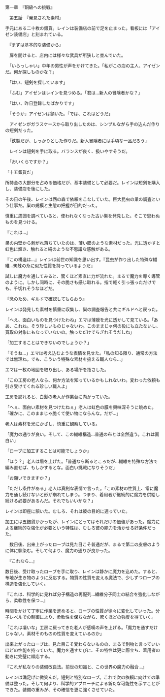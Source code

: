 第一章　『銅級への挑戦』

　第五話　『発見された素材』

手元にある二十枚の銀貨。レインは装備店の前で足を止まった。看板には「アイゼン装備店」と刻まれている。

　『まずは基本的な装備から』

　扉を開けると、店内には様々な武具が所狭しと並んでいた。

　「いらっしゃい」中年の男性が声をかけてきた。「私がこの店の主人、アイゼンだ。何か探しものかな？」

　「はい、短剣を探しています」

　「ふむ」アイゼンはレインを見つめる。「君は...新人の冒険者かな？」

　「はい、昨日登録したばかりです」

　「そうか」アイゼンは頷いた。「では、これはどうだ」

　アイゼンがガラスケースから取り出したのは、シンプルながら手の込んだ作りの短剣だった。

　「鉄製だが、しっかりとした作りだ。新人冒険者には手頃な一品だろう」

　レインは短剣を手に取る。バランスが良く、扱いやすそうだ。

　「おいくらですか？」

「十五銀貨だ」

所持金の大部分を占める価格だが、基本装備として必要だ。レインは短剣を購入し、装備店を後にした。

その日の午後、レインは西の森で依頼をこなしていた。巨大昆虫の巣の調査という仕事だ。巣の規模と生態の把握が目的だった。

慎重に周囲を調べていると、使われなくなった古い巣を発見した。そこで思わぬものを見つける。

『これは...』

巣の内壁から剥がれ落ちていたのは、薄い膜のような素材だった。光に透かすと虹色に輝き、触れると絹のような不思議な感触がある。

『この構造は...』レインは前世の知識を思い出す。『昆虫が作り出した特殊な繊維...蜘蛛の糸に似た性質を持っているようだ』

試しに魔力を通してみると、驚くほど素直に力が流れた。まるで魔力を導く導管のように。しかし同時に、その脆さも感じ取れる。指で軽く引っ張っただけでも、千切れそうなほどだ。

『念のため、ギルドで確認してもらおう』

レインは発見した素材を慎重に収集し、巣の調査報告と共にギルドへと戻った。

「へえ、面白いものを見つけたわね」エマは薄膜を光に透かして見ている。「ああ、これね。そう珍しいものじゃないわ。このままじゃ何の役にも立たないし、買取の対象にもなっていないの。触っただけでちぎれそうだしね」

「加工することはできないのでしょうか？」

「そうね...」エマは考え込むような表情を見せた。「私の知る限り、通常の方法では無理ね。でも、こういう特殊な素材を扱える職人なら...」

エマは一枚の地図を取り出し、ある場所を指さした。

「この工房の老人なら、何か方法を知っているかもしれないわ。変わった依頼も引き受けてくれる珍しい職人よ」

工房を訪れると、白髪の老人が作業台に向かっていた。

「へぇ、面白い素材を見つけたねぇ」老人は虹色の膜を興味深そうに眺めた。「確かに、このままじゃ脆くて使い物にならんな。だが...」

老人は素材を光にかざし、慎重に観察している。

「魔力の通りが良い。そして、この繊維構造...普通の布とは全然違う。これは面白い」

「ローブに加工することは可能でしょうか」

「ほう？」老人は眉を上げた。「普通なら断るところだが...繊維を特殊な方法で編み直せば、もしかするとな。面白い挑戦になりそうだ」

「お願いできますか？」

「ただし条件がある」老人は真剣な表情で言った。「この素材の性質上、常に魔力を通し続けないと形が崩れてしまう。つまり、着用者が継続的に魔力を供給し続ける必要があるんだ。それでもいいかな？」

レインは即座に頷いた。むしろ、それは彼の目的に適っていた。

加工には五銀貨かかったが、レインにとってはそれだけの価値があった。魔力による継続的な強化が必要という特性は、むしろ彼の能力を活かせる好条件だった。

　数日後、出来上がったローブは見た目こそ普通だが、まるで第二の皮膚のように体に馴染む。そして何より、魔力の通りが良かった。

　『これなら...』

数日後、受け取ったローブを手に取り、レインは静かに魔力を込めた。すると、布地が生き物のように反応する。物質の性質を変える魔法で、少しずつローブの構造を強化していく。

『これは、科学的に見れば分子構造の再配列...繊維分子同士の結合を強化しながら、柔軟性を保つ...』

時間をかけて丁寧に作業を進めると、ローブの性質が徐々に変化していった。分子レベルでの制御により、柔軟性を保ちながら、驚くほどの強度を得ていく。

「これは凄いな」工房に戻ってきた老人が感嘆の声を上げる。「魔力を通すだけじゃない。素材そのものの性質を変えているのか」

出来上がったローブは、見た目こそ変わらないものの、まるで別物と言っていいほどの性能を持っていた。魔力を通すたびに、その特性は更に際立ち、着用者の動きに完璧に順応する。

『これが私なりの装備改良法。前世の知識と、この世界の魔力の融合...』

レインは満足げに微笑んだ。短剣と特別なローブ。これで次の依頼に向けての準備は整った。そして何より、科学的アプローチによる新たな可能性を示すことができた。装備の重みが、その確信を更に強くさせていた。